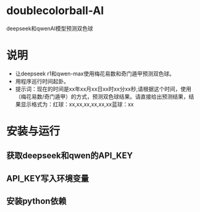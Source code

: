 # doublecolorball-AI
 deepseek和qwenAI模型预测双色球


 # 说明   
  * 让deepseek r1和qwen-max使用梅花易数和奇门遁甲预测双色球。  
  * 用程序巡行时间起卦。  
  * 提示词：现在的时间是xx年xx月xx日xx时xx分xx秒,请根据这个时间，使用（梅花易数/奇门遁甲）的方式，预测双色球结果。请直接给出预测结果，结果显示格式为：红球：xx,xx,xx,xx,xx,xx蓝球：xx
# 安装与运行   
## 获取deepseek和qwen的API_KEY

## API_KEY写入环境变量   

## 安装python依赖

